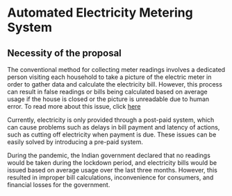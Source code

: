 # Automated Electricity Metering System
## Necessity of the proposal

The conventional method for collecting meter readings involves a dedicated person visiting each household to take a picture of the electric meter in order to gather data and calculate the electricity bill. However, this process can result in false readings or bills being calculated based on average usage if the house is closed or the picture is unreadable due to human error.
To read more about this issue, click [here](https://www.hindustantimes.com/cities/bhopal-news/mp-family-gets-rs-3-400-crore-power-bill-1-official-sacked-another-suspended-101658894784424.html)

Currently, electricity is only provided through a post-paid system, which can cause problems such as delays in bill payment and latency of actions, such as cutting off electricity when payment is due. These issues can be easily solved by introducing a pre-paid system.

During the pandemic, the Indian government declared that no readings would be taken during the lockdown period, and electricity bills would be issued based on average usage over the last three months. However, this resulted in improper bill calculations, inconvenience for consumers, and financial losses for the government.
